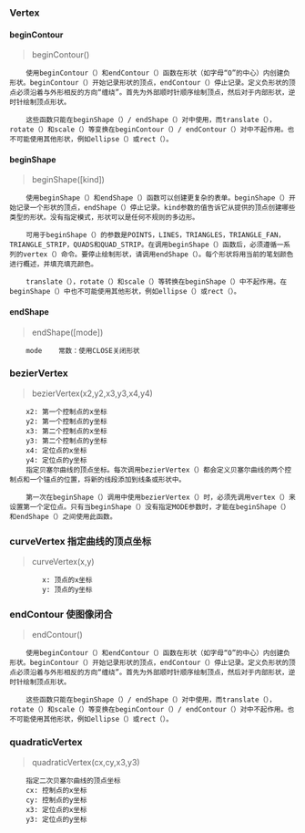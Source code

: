 ### Vertex

#### beginContour
>beginContour()
        
        使用beginContour（）和endContour（）函数在形状（如字母“O”的中心）内创建负形状。beginContour（）开始记录形状的顶点，endContour（）停止记录。定义负形状的顶点必须沿着与外形相反的方向“缠绕”。首先为外部顺时针顺序绘制顶点，然后对于内部形状，逆时针绘制顶点形状。 
        
        这些函数只能在beginShape（）/ endShape（）对中使用，而translate（），rotate（）和scale（）等变换在beginContour（）/ endContour（）对中不起作用。也不可能使用其他形状，例如ellipse（）或rect（）。
              
#### beginShape
>beginShape([kind])

        使用beginShape（）和endShape（）函数可以创建更复杂的表单。beginShape（）开始记录一个形状的顶点，endShape（）停止记录。kind参数的值告诉它从提供的顶点创建哪些类型的形状。没有指定模式，形状可以是任何不规则的多边形。 
        
        可用于beginShape（）的参数是POINTS，LINES，TRIANGLES，TRIANGLE_FAN，TRIANGLE_STRIP，QUADS和QUAD_STRIP。在调用beginShape（）函数后，必须遵循一系列的vertex（）命令。要停止绘制形状，请调用endShape（）。每个形状将用当前的笔划颜色进行概述，并填充填充颜色。 
        
        translate（），rotate（）和scale（）等转换在beginShape（）中不起作用。在beginShape（）中也不可能使用其他形状，例如ellipse（）或rect（）。

#### endShape
>endShape([mode])
        
        mode	常数：使用CLOSE关闭形状

### bezierVertex
>bezierVertex(x2,y2,x3,y3,x4,y4)
        
        x2: 第一个控制点的x坐标
        y2: 第一个控制点的y坐标
        x3: 第二个控制点的x坐标
        y3: 第二个控制点的y坐标
        x4: 定位点的x坐标
        y4: 定位点的y坐标
        指定贝塞尔曲线的顶点坐标。每次调用bezierVertex（）都会定义贝塞尔曲线的两个控制点和一个锚点的位置，将新的线段添加到线条或形状中。 
        
        第一次在beginShape（）调用中使用bezierVertex（）时，必须先调用vertex（）来设置第一个定位点。只有当beginShape（）没有指定MODE参数时，才能在beginShape（）和endShape（）之间使用此函数。
        
### curveVertex 指定曲线的顶点坐标
>curveVertex(x,y)
        
            x: 顶点的x坐标
            y: 顶点的y坐标

### endContour 使图像闭合
>endContour()

        使用beginContour（）和endContour（）函数在形状（如字母“O”的中心）内创建负形状。beginContour（）开始记录形状的顶点，endContour（）停止记录。定义负形状的顶点必须沿着与外形相反的方向“缠绕”。首先为外部顺时针顺序绘制顶点，然后对于内部形状，逆时针绘制顶点形状。 
        
        这些函数只能在beginShape（）/ endShape（）对中使用，而translate（），rotate（）和scale（）等变换在beginContour（）/ endContour（）对中不起作用。也不可能使用其他形状，例如ellipse（）或rect（）。

### quadraticVertex
>quadraticVertex(cx,cy,x3,y3)

        指定二次贝塞尔曲线的顶点坐标
        cx: 控制点的x坐标
        cy: 控制点的y坐标
        x3: 定位点的x坐标
        y3: 定位点的y坐标
